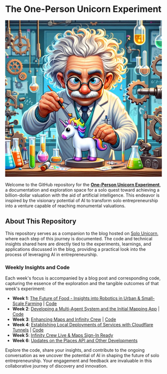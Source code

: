 # The One-Person Unicorn Experiment

![Cover Image](3e10fb35-cc9f-4182-bf1e-fb816841dd41_1024x1024.webp)

Welcome to the GitHub repository for the [**One-Person Unicorn Experiment**](https://solounicorn.substack.com/), a documentation and exploration space for a solo quest toward achieving a billion-dollar valuation with the aid of artificial intelligence. This endeavor is inspired by the visionary potential of AI to transform solo entrepreneurship into a venture capable of reaching monumental valuations.

## About This Repository

This repository serves as a companion to the blog hosted on [Solo Unicorn](https://solounicorn.substack.com/), where each step of this journey is documented. The code and technical insights shared here are directly tied to the experiments, learnings, and applications discussed in the blog, providing a practical look into the process of leveraging AI in entrepreneurship.

### Weekly Insights and Code

Each week's focus is accompanied by a blog post and corresponding code, capturing the essence of the exploration and the tangible outcomes of that week's experiment:

- **Week 1**: [The Future of Food - Insights into Robotics in Urban & Small-Scale Farming](https://solounicorn.substack.com/p/week-1-the-future-of-food-insights) | [Code](https://github.com/Growbotics-AI/solo-unicorn-code/tree/main/week-1)
- **Week 2**: [Developing a Multi-Agent System and the Initial Mapping App](https://solounicorn.substack.com/p/week-2-developing-a-multi-agent-system) | [Code](https://github.com/Growbotics-AI/solo-unicorn-code/tree/main/week-2)
- **Week 3**: [Enhancing Maps and Infinity Crew](https://solounicorn.substack.com/p/week-3-enhancing-maps-and-infinity) | [Code](https://github.com/Growbotics-AI/solo-unicorn-code/tree/main/week-3)
- **Week 4**: [Establishing Local Deployments of Services with Cloudflare Tunnels](https://solounicorn.substack.com/p/week-4-establishing-local-deployments) | [Code](https://github.com/Growbotics-AI/solo-unicorn-code/tree/main/week-4)
- **Week 5**: [Infinity Crew Live & Maps Sign-In Ready](https://solounicorn.substack.com/p/week-5-infinity-crew-live-and-maps)
- **Week 6**: [Updates on the Places API and Other Developments](https://solounicorn.substack.com/p/week-6-updates-on-the-places-api)

Explore the code, share your insights, and contribute to the ongoing conversation as we uncover the potential of AI in shaping the future of solo entrepreneurship. Your engagement and feedback are invaluable in this collaborative journey of discovery and innovation.


